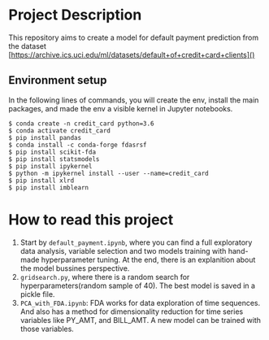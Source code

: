 # Project Description
This repository aims to create a model for default payment prediction from the dataset [https://archive.ics.uci.edu/ml/datasets/default+of+credit+card+clients]()

## Environment setup
In the following lines of commands, you will create the env, install the main packages, and made the env a visible kernel in Jupyter notebooks.
```terminal
$ conda create -n credit_card python=3.6
$ conda activate credit_card
$ pip install pandas
$ conda install -c conda-forge fdasrsf
$ pip install scikit-fda
$ pip install statsmodels
$ pip install ipykernel
$ python -m ipykernel install --user --name=credit_card
$ pip install xlrd
$ pip install imblearn
```

# How to read this project
1. Start by `default_payment.ipynb`, where you can find a full exploratory data analysis, variable selection and two models training with hand-made hyperparameter tuning. At the end, there is an explanition about the model bussines perspective.
1. `gridsearch.py`, where there is a random search for hyperparameters(random sample of 40). The best model is saved in a pickle file.
1. `PCA_with_FDA.ipynb`: FDA works for data exploration of time sequences. And also has a method for dimensionality reduction for time series variables like PY_AMT, and BILL_AMT. A new model can be trained with those variables.